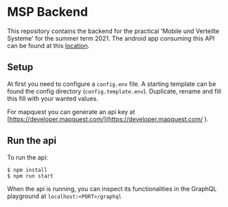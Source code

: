 # MSP Backend

This repository contains the backend for the practical 'Mobile und Verteilte Systeme' for the summer term 2021. The android app consuming this API can be found at this [location](https://gitlab.lrz.de/mobile-ifi/msp/21ss/gruppe1).

## Setup

At first you need to configure a `config.env` file. A starting template can be found the config directory (`config.template.env`). Duplicate, rename and fill this fill with your wanted values.

For mapquest you can generate an api key at [https://developer.mapquest.com/](https://developer.mapquest.com/
).

## Run the api

To run the api:
```
$ npm install
$ npm run start
```

When the api is running, you can inspect its functionalities in the GraphQL playground at `localhost:<PORT>/graphql`

